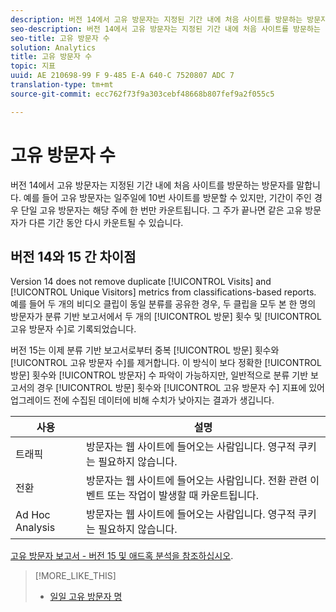 ```yaml
---
description: 버전 14에서 고유 방문자는 지정된 기간 내에 처음 사이트를 방문하는 방문자를 말합니다. 예를 들어 고유 방문자는 일주일에 10번 사이트를 방문할 수 있지만, 기간이 주인 경우 단일 고유 방문자는 해당 주에 한 번만 카운트됩니다. 그 주가 끝나면 같은 고유 방문자가 다른 기간 동안 다시 카운트될 수 있습니다.
seo-description: 버전 14에서 고유 방문자는 지정된 기간 내에 처음 사이트를 방문하는 방문자를 말합니다. 예를 들어 고유 방문자는 일주일에 10번 사이트를 방문할 수 있지만, 기간이 주인 경우 단일 고유 방문자는 해당 주에 한 번만 카운트됩니다. 그 주가 끝나면 같은 고유 방문자가 다른 기간 동안 다시 카운트될 수 있습니다.
seo-title: 고유 방문자 수
solution: Analytics
title: 고유 방문자 수
topic: 지표
uuid: AE 210698-99 F 9-485 E-A 640-C 7520807 ADC 7
translation-type: tm+mt
source-git-commit: ecc762f73f9a303cebf48668b807fef9a2f055c5

---
```



# 고유 방문자 수

버전 14에서 고유 방문자는 지정된 기간 내에 처음 사이트를 방문하는 방문자를 말합니다. 예를 들어 고유 방문자는 일주일에 10번 사이트를 방문할 수 있지만, 기간이 주인 경우 단일 고유 방문자는 해당 주에 한 번만 카운트됩니다. 그 주가 끝나면 같은 고유 방문자가 다른 기간 동안 다시 카운트될 수 있습니다.

## 버전 14와 15 간 차이점

Version 14 does not remove duplicate [!UICONTROL Visits] and [!UICONTROL Unique Visitors] metrics from classifications-based reports. 예를 들어 두 개의 비디오 클립이 동일 분류를 공유한 경우, 두 클립을 모두 본 한 명의 방문자가 분류 기반 보고서에서 두 개의 [!UICONTROL 방문] 횟수 및 [!UICONTROL 고유 방문자 수]로 기록되었습니다.

버전 15는 이제 분류 기반 보고서로부터 중복 [!UICONTROL 방문] 횟수와 [!UICONTROL 고유 방문자 수]를 제거합니다. 이 방식이 보다 정확한 [!UICONTROL 방문] 횟수와 [!UICONTROL 방문자] 수 파악이 가능하지만, 일반적으로 분류 기반 보고서의 경우 [!UICONTROL 방문] 횟수와 [!UICONTROL 고유 방문자 수] 지표에 있어 업그레이드 전에 수집된 데이터에 비해 수치가 낮아지는 결과가 생깁니다.

| 사용 | 설명 |
|---|---|
| 트래픽 | 방문자는 웹 사이트에 들어오는 사람입니다. 영구적 쿠키는 필요하지 않습니다. |
| 전환 | 방문자는 웹 사이트에 들어오는 사람입니다. 전환 관련 이벤트 또는 작업이 발생할 때 카운트됩니다. |
| Ad Hoc Analysis | 방문자는 웹 사이트에 들어오는 사람입니다. 영구적 쿠키는 필요하지 않습니다. |

[고유 방문자 보고서 - 버전 15 및 애드혹 분석을 참조하십시오](../../../components/c-variables/dimensionslist/reports-unique-visitors-v15-dsc.md#concept_877141D6D1E743DA9FAB41C72A8121C7).

>[!MORE_LIKE_THIS]
>
>* [일일 고유 방문자 명](/help/components/c-variables/c-metrics/metrics-daily-unique-visitors.md)

